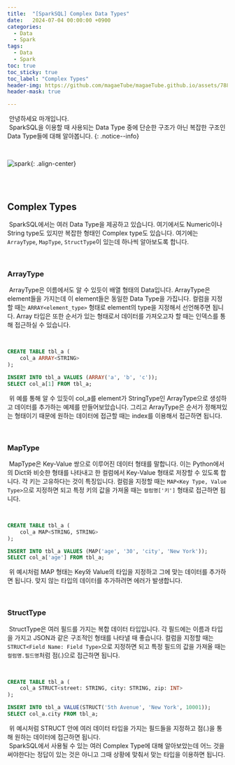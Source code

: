 ```yaml
---
title:  "[SparkSQL] Complex Data Types"
date:   2024-07-04 00:00:00 +0900
categories:
  - Data
  - Spark
tags:
  - Data
  - Spark
toc: true
toc_sticky: true
toc_label: "Complex Types"
header-img: https://github.com/magaeTube/magaeTube.github.io/assets/78892113/33121d67-2121-4304-8bcc-a75ef78d592d
header-mask: true

---
```


&nbsp;안녕하세요 마개입니다.  
&nbsp;SparkSQL을 이용할 때 사용되는 Data Type 중에 단순한 구조가 아닌 복잡한 구조인 Data Type들에 대해 알아봅니다.
{: .notice--info}

<br>

![spark](https://github.com/magaeTube/magaeTube.github.io/assets/78892113/10d59a6c-1be0-45b8-a755-74f43c85fa91){: .align-center}

<br><br>

## Complex Types
&nbsp;SparkSQL에서는 여러 Data Type을 제공하고 있습니다. 여기에서도 Numeric이나 String type도 있지만 복잡한 형태인 Complex type도 있습니다. 여기에는 `ArrayType`, `MapType`, `StructType`이 있는데 하나씩 알아보도록 합니다.

<br>

### ArrayType
&nbsp;ArrayType은 이름에서도 알 수 있듯이 배열 형태의 Data입니다. ArrayType은 element들을 가지는데 이 element들은 동일한 Data Type을 가집니다. 컬럼을 지정할 때는 `ARRAY<element_type>` 형태로 element의 type을 지정해서 선언해주면 됩니다. Array 타입은 또한 순서가 있는 형태로서 데이터를 가져오고자 할 때는 인덱스를 통해 접근하실 수 있습니다.

<br>

```sql
CREATE TABLE tbl_a (
    col_a ARRAY<STRING>
);

INSERT INTO tbl_a VALUES (ARRAY('a', 'b', 'c'));
SELECT col_a[1] FROM tbl_a;

```

&nbsp;위 예를 통해 알 수 있듯이 col_a를 element가 StringType인 ArrayType으로 생성하고 데이터를 추가하는 예제를 만들어보았습니다. 그리고 ArrayType은 순서가 정해져있는 형태이기 때문에 원하는 데이터에 접근할 때는 index를 이용해서 접근하면 됩니다.

<br>

### MapType
&nbsp;MapType은 Key-Value 쌍으로 이루어진 데이터 형태를 말합니다. 이는 Python에서의 Dict와 비슷한 형태를 나타내고 한 컬럼에서 Key-Value 형태로 저장할 수 있도록 합니다. 각 키는 고유하다는 것이 특징입니다. 컬럼을 지정할 때는 `MAP<Key Type, Value Type>`으로 지정하면 되고 특정 키의 값을 가져올 때는 `컬럼명['키']` 형태로 접근하면 됩니다.

<br>

```sql
CREATE TABLE tbl_a (
    col_a MAP<STRING, STRING> 
);

INSERT INTO tbl_a VALUES (MAP('age', '30', 'city', 'New York'));
SELECT col_a['age'] FROM tbl_a;

```

&nbsp;위 예시처럼 MAP 형태는 Key와 Value의 타입을 지정하고 그에 맞는 데이터를 추가하면 됩니다. 맞지 않는 타입의 데이터를 추가하려면 에러가 발생합니다. 

<br>

### StructType
&nbsp;StructType은 여러 필드를 가지는 복합 데이터 타입입니다. 각 필드에는 이름과 타입을 가지고 JSON과 같은 구조적인 형태를 나타낼 때 좋습니다. 컬럼을 지정할 때는 `STRUCT<Field Name: Field Type>`으로 지정하면 되고 특정 필드의 값을 가져올 때는 `컬럼명.필드명`처럼 점(.)으로 접근하면 됩니다.

<br>

```sql
CREATE TABLE tbl_a (
    col_a STRUCT<street: STRING, city: STRING, zip: INT>
);

INSERT INTO tbl_a VALUE(STRUCT('5th Avenue', 'New York', 10001));
SELECT col_a.city FROM tbl_a;
```

&nbsp;위 예시처럼 STRUCT 안에 여러 데이터 타입을 가지는 필드들을 지정하고 점(.)을 통해 원하는 데이터에 접근하면 됩니다.  
&nbsp;SparkSQL에서 사용될 수 있는 여러 Complex Type에 대해 알아보았는데 어느 것을 써야한다는 정답이 있는 것은 아니고 그때 상황에 맞춰서 맞는 타입을 이용하면 됩니다.